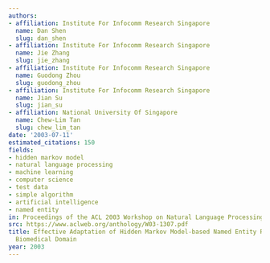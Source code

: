 ```yaml
---
authors:
- affiliation: Institute For Infocomm Research Singapore
  name: Dan Shen
  slug: dan_shen
- affiliation: Institute For Infocomm Research Singapore
  name: Jie Zhang
  slug: jie_zhang
- affiliation: Institute For Infocomm Research Singapore
  name: Guodong Zhou
  slug: guodong_zhou
- affiliation: Institute For Infocomm Research Singapore
  name: Jian Su
  slug: jian_su
- affiliation: National University Of Singapore
  name: Chew-Lim Tan
  slug: chew_lim_tan
date: '2003-07-11'
estimated_citations: 150
fields:
- hidden markov model
- natural language processing
- machine learning
- computer science
- test data
- simple algorithm
- artificial intelligence
- named entity
in: Proceedings of the ACL 2003 Workshop on Natural Language Processing in Biomedicine
src: https://www.aclweb.org/anthology/W03-1307.pdf
title: Effective Adaptation of Hidden Markov Model-based Named Entity Recognizer for
  Biomedical Domain
year: 2003
---
```


